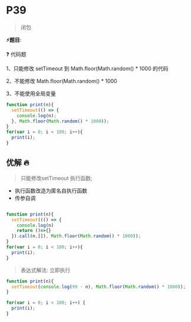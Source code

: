 # P39

> 闭包

**⚡题目**:

❓ 代码题

1、只能修改 setTimeout 到 Math.floor(Math.random() * 1000 的代码

2、不能修改 Math.floor(Math.random() * 1000

3、不能使用全局变量

```js
function print(n){
  setTimeout(() => {
    console.log(n);
  }, Math.floor(Math.random() * 1000));
}
for(var i = 0; i < 100; i++){
  print(i);
}
```

## 优解 🔥

> 只能修改setTimeout 执行函数;

- 执行函数改造为匿名自执行函数
- 传参自调

```js

function print(n){
  setTimeout((() => {
    console.log(n)
    return ()=>{}
  }).call(n,[]), Math.floor(Math.random() * 1000));
}
for(var i = 0; i < 100; i++){
  print(i);
}

```

> 表达式解法: 立即执行

```js
function print(n){
  setTimeout(console.log(99 - n), Math.floor(Math.random() * 1000));
}

for(var i = 0; i < 100; i++) {
  print(i);
}
```
